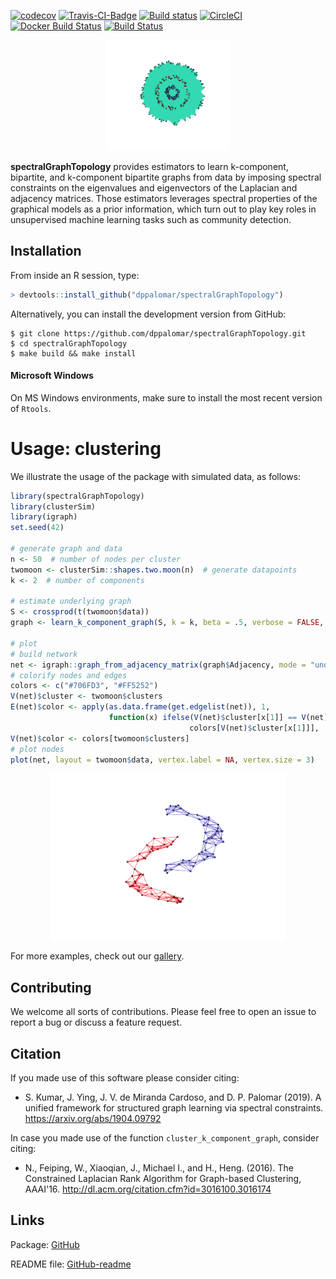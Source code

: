 [![codecov](https://codecov.io/gh/mirca/spectralGraphTopology/branch/master/graph/badge.svg)](https://codecov.io/gh/mirca/spectralGraphTopology)
[![Travis-CI-Badge](https://travis-ci.org/mirca/spectralGraphTopology.svg?branch=master)](https://travis-ci.org/mirca/spectralGraphTopology)
[![Build status](https://ci.appveyor.com/api/projects/status/dqjti1y461u7sjn8/branch/master?svg=true)](https://ci.appveyor.com/project/mirca/spectralgraphtopology/branch/master)
[![CircleCI](https://circleci.com/gh/mirca/spectralGraphTopology.svg?style=svg)](https://circleci.com/gh/mirca/spectralGraphTopology)
[![Docker Build Status](https://img.shields.io/docker/cloud/build/mirca/spectralgraphtopology.svg)](https://hub.docker.com/r/mirca/spectralgraphtopology/)
[![Build Status](https://dev.azure.com/jvmirca/spectralGraphTopology/_apis/build/status/mirca.spectralGraphTopology?branchName=master)](https://dev.azure.com/jvmirca/spectralGraphTopology/_build/latest?definitionId=1&branchName=master)

<p align="center">
  <img width = "200" src="./benchmarks/clusters/code/animation/circles3_reduced.gif"/>
</p>

**spectralGraphTopology** provides estimators to learn k-component, bipartite,
and k-component bipartite graphs from data by imposing spectral constraints
on the eigenvalues and eigenvectors of the Laplacian and adjacency matrices.
Those estimators leverages spectral properties of the graphical models as a
prior information, which turn out to play key roles in unsupervised machine
learning tasks such as community detection.

## Installation

From inside an R session, type:

```r
> devtools::install_github("dppalomar/spectralGraphTopology")
```

Alternatively, you can install the development version from GitHub:
```
$ git clone https://github.com/dppalomar/spectralGraphTopology.git
$ cd spectralGraphTopology
$ make build && make install
```

#### Microsoft Windows
On MS Windows environments, make sure to install the most recent version of ``Rtools``.

# Usage: clustering
We illustrate the usage of the package with simulated data, as follows:

```r
library(spectralGraphTopology)
library(clusterSim)
library(igraph)
set.seed(42)

# generate graph and data
n <- 50  # number of nodes per cluster
twomoon <- clusterSim::shapes.two.moon(n)  # generate datapoints
k <- 2  # number of components

# estimate underlying graph
S <- crossprod(t(twomoon$data))
graph <- learn_k_component_graph(S, k = k, beta = .5, verbose = FALSE, abstol = 1e-3)

# plot
# build network
net <- igraph::graph_from_adjacency_matrix(graph$Adjacency, mode = "undirected", weighted = TRUE)
# colorify nodes and edges
colors <- c("#706FD3", "#FF5252")
V(net)$cluster <- twomoon$clusters
E(net)$color <- apply(as.data.frame(get.edgelist(net)), 1,
                      function(x) ifelse(V(net)$cluster[x[1]] == V(net)$cluster[x[2]],
                                        colors[V(net)$cluster[x[1]]], '#000000'))
V(net)$color <- colors[twomoon$clusters]
# plot nodes
plot(net, layout = twomoon$data, vertex.label = NA, vertex.size = 3)
```

<img src="man/figures/README-README-plot-1.png" width="75%" style="display: block; margin: auto;" />

For more examples, check out our [gallery](https://mirca.github.io/spectralGraphTopology).

## Contributing
We welcome all sorts of contributions. Please feel free to open an issue
to report a bug or discuss a feature request.

## Citation
If you made use of this software please consider citing:
* S. Kumar, J. Ying, J. V. de Miranda Cardoso, and D. P. Palomar (2019). A unified framework
  for structured graph learning via spectral constraints. https://arxiv.org/abs/1904.09792

In case you made use of the function `cluster_k_component_graph`, consider citing:
* N., Feiping, W., Xiaoqian, J., Michael I., and H., Heng. (2016).
  The Constrained Laplacian Rank Algorithm for Graph-based Clustering,
  AAAI'16. http://dl.acm.org/citation.cfm?id=3016100.3016174

## Links
Package: [GitHub](https://github.com/dppalomar/spectralGraphTopology)

README file: [GitHub-readme](https://rawgit.com/dppalomar/spectralGraphTopology/master/README.html)
